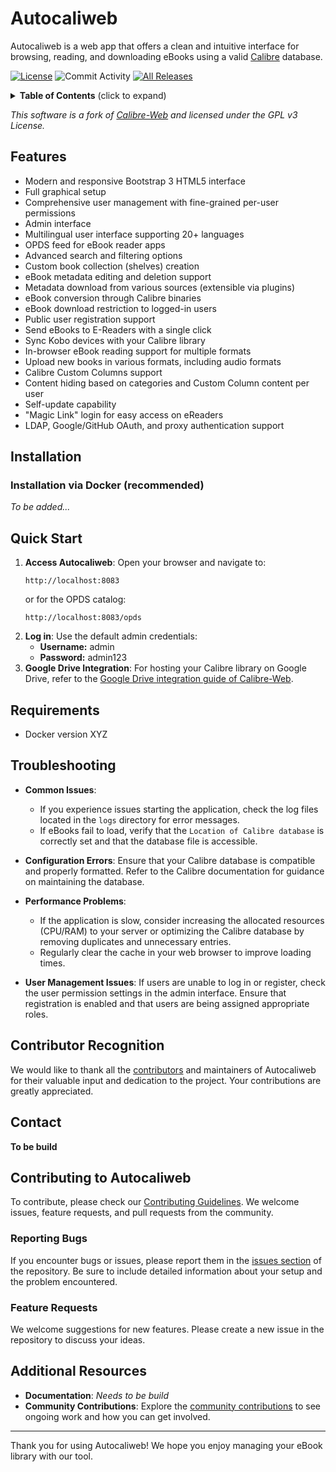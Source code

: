 # Autocaliweb

Autocaliweb is a web app that offers a clean and intuitive interface for browsing, reading, and downloading eBooks using a valid [Calibre](https://calibre-ebook.com) database.

[![License](https://img.shields.io/github/license/gelbphoenix/autocaliweb?style=flat-square)](https://github.com/janeczku/calibre-web/blob/master/LICENSE)
![Commit Activity](https://img.shields.io/github/commit-activity/w/gelbphoenix/autocaliweb?logo=github&style=flat-square&label=commits)
[![All Releases](https://img.shields.io/github/downloads/gelbphoenix/autocaliweb/total?logo=github&style=flat-square)](https://github.com/janeczku/calibre-web/releases)

<details>
<summary><strong>Table of Contents</strong> (click to expand)</summary>

1. [About](#autocaliweb)
2. [Features](#features)
3. [Installation](#installation)
   - [Installation via Docker (recommended)](#installation-via-docker-recommended)
   - [Quick start](#quick-start)
   - [Requirements](#requirements)
4. [Troubleshooting](#troubleshooting)
5. [Contributor Recognition](#contributor-recognition)
6. [Contact](#contact)
7. [Contributing to Autocaliweb](#contributing-to-autocaliweb)

</details>

_This software is a fork of [Calibre-Web](https://github.com/janeczku/calibre-web) and licensed under the GPL v3 License._

## Features

- Modern and responsive Bootstrap 3 HTML5 interface
- Full graphical setup
- Comprehensive user management with fine-grained per-user permissions
- Admin interface
- Multilingual user interface supporting 20+ languages
- OPDS feed for eBook reader apps
- Advanced search and filtering options
- Custom book collection (shelves) creation
- eBook metadata editing and deletion support
- Metadata download from various sources (extensible via plugins)
- eBook conversion through Calibre binaries
- eBook download restriction to logged-in users
- Public user registration support
- Send eBooks to E-Readers with a single click
- Sync Kobo devices with your Calibre library
- In-browser eBook reading support for multiple formats
- Upload new books in various formats, including audio formats
- Calibre Custom Columns support
- Content hiding based on categories and Custom Column content per user
- Self-update capability
- "Magic Link" login for easy access on eReaders
- LDAP, Google/GitHub OAuth, and proxy authentication support

## Installation

### Installation via Docker (recommended)

_To be added..._

## Quick Start

1. **Access Autocaliweb**: Open your browser and navigate to:
   ```
   http://localhost:8083
   ```
   or for the OPDS catalog:
   ```
   http://localhost:8083/opds
   ```
2. **Log in**: Use the default admin credentials:
   - **Username:** admin
   - **Password:** admin123
3. **Google Drive Integration**: For hosting your Calibre library on Google Drive, refer to the [Google Drive integration guide of Calibre-Web](https://github.com/janeczku/calibre-web/wiki/G-Drive-Setup#using-google-drive-integration).

## Requirements

- Docker version XYZ

## Troubleshooting

- **Common Issues**:

  - If you experience issues starting the application, check the log files located in the `logs` directory for error messages.
  - If eBooks fail to load, verify that the `Location of Calibre database` is correctly set and that the database file is accessible.

- **Configuration Errors**: Ensure that your Calibre database is compatible and properly formatted. Refer to the Calibre documentation for guidance on maintaining the database.

- **Performance Problems**:

  - If the application is slow, consider increasing the allocated resources (CPU/RAM) to your server or optimizing the Calibre database by removing duplicates and unnecessary entries.
  - Regularly clear the cache in your web browser to improve loading times.

- **User Management Issues**: If users are unable to log in or register, check the user permission settings in the admin interface. Ensure that registration is enabled and that users are being assigned appropriate roles.

## Contributor Recognition

We would like to thank all the [contributors](https://github.com/gelbphoenix/autocaliweb/graphs/contributors) and maintainers of Autocaliweb for their valuable input and dedication to the project. Your contributions are greatly appreciated.

## Contact

**To be build**

## Contributing to Autocaliweb

To contribute, please check our [Contributing Guidelines](https://github.com/gelbphoenix/autocaliweb/blob/master/CONTRIBUTING.md). We welcome issues, feature requests, and pull requests from the community.

### Reporting Bugs

If you encounter bugs or issues, please report them in the [issues section](https://github.com/gelbphoenix/autocaliweb/issues) of the repository. Be sure to include detailed information about your setup and the problem encountered.

### Feature Requests

We welcome suggestions for new features. Please create a new issue in the repository to discuss your ideas.

## Additional Resources

- **Documentation**: _Needs to be build_
- **Community Contributions**: Explore the [community contributions](https://github.com/gelbphoenix/autocaliweb/pulls) to see ongoing work and how you can get involved.

---

Thank you for using Autocaliweb! We hope you enjoy managing your eBook library with our tool.
